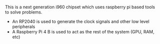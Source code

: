 This is a next generation i960 chipset which uses raspberry pi based tools to
solve problems.

- An RP2040 is used to generate the clock signals and other low level peripherals
- A Raspberry Pi 4 B is used to act as the rest of the system (GPU, RAM, etc)
